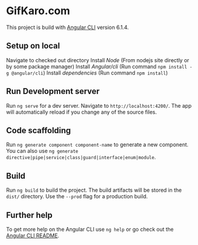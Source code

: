 # GifKaro.com

This project is build with [Angular CLI](https://github.com/angular/angular-cli) version 6.1.4.

## Setup on local

Navigate to checked out directory
Install *Node* (From nodejs site directly or by some package manager)
Install *Angular/cli* (Run command `npm install -g @angular/cli`)
Install *dependencies* (Run command `npm install`)

## Run Development server

Run `ng serve` for a dev server. Navigate to `http://localhost:4200/`. The app will automatically reload if you change any of the source files.

## Code scaffolding

Run `ng generate component component-name` to generate a new component. You can also use `ng generate directive|pipe|service|class|guard|interface|enum|module`.

## Build

Run `ng build` to build the project. The build artifacts will be stored in the `dist/` directory. Use the `--prod` flag for a production build.

## Further help

To get more help on the Angular CLI use `ng help` or go check out the [Angular CLI README](https://github.com/angular/angular-cli/blob/master/README.md).
